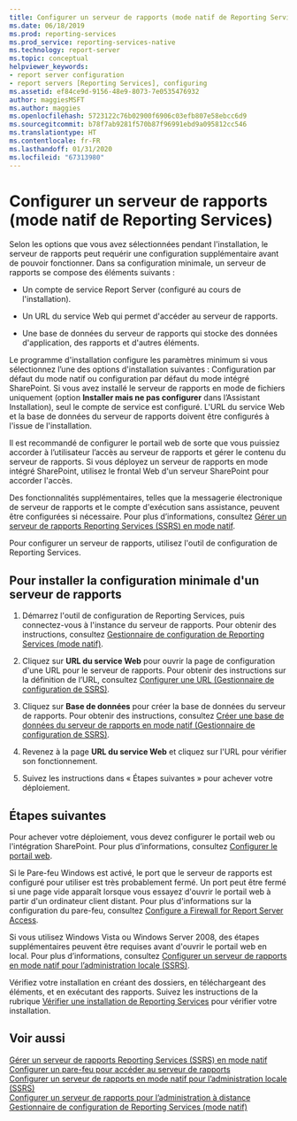 ```yaml
---
title: Configurer un serveur de rapports (mode natif de Reporting Services) | Microsoft Docs
ms.date: 06/18/2019
ms.prod: reporting-services
ms.prod_service: reporting-services-native
ms.technology: report-server
ms.topic: conceptual
helpviewer_keywords:
- report server configuration
- report servers [Reporting Services], configuring
ms.assetid: ef84ce9d-9156-48e9-8073-7e0535476932
author: maggiesMSFT
ms.author: maggies
ms.openlocfilehash: 5723122c76b02900f6906c03efb807e58ebcc6d9
ms.sourcegitcommit: b78f7ab9281f570b87f96991ebd9a095812cc546
ms.translationtype: HT
ms.contentlocale: fr-FR
ms.lasthandoff: 01/31/2020
ms.locfileid: "67313980"
---
```

# <a name="configure-a-report-server-reporting-services-native-mode"></a>Configurer un serveur de rapports (mode natif de Reporting Services)
  Selon les options que vous avez sélectionnées pendant l'installation, le serveur de rapports peut requérir une configuration supplémentaire avant de pouvoir fonctionner. Dans sa configuration minimale, un serveur de rapports se compose des éléments suivants :  
  
-   Un compte de service Report Server (configuré au cours de l'installation).  
  
-   Un URL du service Web qui permet d'accéder au serveur de rapports.  
  
-   Une base de données du serveur de rapports qui stocke des données d'application, des rapports et d'autres éléments.  
  
 Le programme d'installation configure les paramètres minimum si vous sélectionnez l’une des options d'installation suivantes : Configuration par défaut du mode natif ou configuration par défaut du mode intégré SharePoint. Si vous avez installé le serveur de rapports en mode de fichiers uniquement (option **Installer mais ne pas configurer** dans l’Assistant Installation), seul le compte de service est configuré. L'URL du service Web et la base de données du serveur de rapports doivent être configurés à l'issue de l'installation.  
  
Il est recommandé de configurer le portail web de sorte que vous puissiez accorder à l’utilisateur l’accès au serveur de rapports et gérer le contenu du serveur de rapports. Si vous déployez un serveur de rapports en mode intégré SharePoint, utilisez le frontal Web d'un serveur SharePoint pour accorder l'accès.  
  
 Des fonctionnalités supplémentaires, telles que la messagerie électronique de serveur de rapports et le compte d'exécution sans assistance, peuvent être configurées si nécessaire. Pour plus d’informations, consultez [Gérer un serveur de rapports Reporting Services (SSRS) en mode natif](../../reporting-services/report-server/manage-a-reporting-services-native-mode-report-server.md).  
  
 Pour configurer un serveur de rapports, utilisez l'outil de configuration de Reporting Services.  
  
## <a name="to-minimally-configure-a-report-server-installation"></a>Pour installer la configuration minimale d'un serveur de rapports  
  
1.  Démarrez l'outil de configuration de Reporting Services, puis connectez-vous à l'instance du serveur de rapports. Pour obtenir des instructions, consultez [Gestionnaire de configuration de Reporting Services &#40;mode natif&#41;](../../reporting-services/install-windows/reporting-services-configuration-manager-native-mode.md).  
  
2.  Cliquez sur **URL du service Web** pour ouvrir la page de configuration d'une URL pour le serveur de rapports. Pour obtenir des instructions sur la définition de l’URL, consultez [Configurer une URL &#40;Gestionnaire de configuration de SSRS&#41;](../../reporting-services/install-windows/configure-a-url-ssrs-configuration-manager.md).  
  
3.  Cliquez sur **Base de données** pour créer la base de données du serveur de rapports. Pour obtenir des instructions, consultez [Créer une base de données du serveur de rapports en mode natif &#40;Gestionnaire de configuration de SSRS&#41;](../../reporting-services/install-windows/ssrs-report-server-create-a-native-mode-report-server-database.md).  
  
4.  Revenez à la page **URL du service Web** et cliquez sur l'URL pour vérifier son fonctionnement.  
  
5.  Suivez les instructions dans « Étapes suivantes » pour achever votre déploiement.  
  
## <a name="next-steps"></a>Étapes suivantes  
 Pour achever votre déploiement, vous devez configurer le portail web ou l'intégration SharePoint. Pour plus d’informations, consultez [Configurer le portail web](../../reporting-services/report-server/configure-web-portal.md).  
  
 Si le Pare-feu Windows est activé, le port que le serveur de rapports est configuré pour utiliser est très probablement fermé. Un port peut être fermé si une page vide apparaît lorsque vous essayez d'ouvrir le portail web à partir d'un ordinateur client distant. Pour plus d'informations sur la configuration du pare-feu, consultez [Configure a Firewall for Report Server Access](../../reporting-services/report-server/configure-a-firewall-for-report-server-access.md).  
  
 Si vous utilisez Windows Vista ou Windows Server 2008, des étapes supplémentaires peuvent être requises avant d'ouvrir le portail web en local. Pour plus d’informations, consultez [Configurer un serveur de rapports en mode natif pour l’administration locale &#40;SSRS&#41;](../../reporting-services/report-server/configure-a-native-mode-report-server-for-local-administration-ssrs.md).  
  
 Vérifiez votre installation en créant des dossiers, en téléchargeant des éléments, et en exécutant des rapports. Suivez les instructions de la rubrique [Vérifier une installation de Reporting Services](../../reporting-services/install-windows/verify-a-reporting-services-installation.md) pour vérifier votre installation.  
  
## <a name="see-also"></a>Voir aussi  
 [Gérer un serveur de rapports Reporting Services (SSRS) en mode natif](../../reporting-services/report-server/manage-a-reporting-services-native-mode-report-server.md)   
 [Configurer un pare-feu pour accéder au serveur de rapports](../../reporting-services/report-server/configure-a-firewall-for-report-server-access.md)   
 [Configurer un serveur de rapports en mode natif pour l’administration locale &#40;SSRS&#41;](../../reporting-services/report-server/configure-a-native-mode-report-server-for-local-administration-ssrs.md)   
 [Configurer un serveur de rapports pour l’administration à distance](../../reporting-services/report-server/configure-a-report-server-for-remote-administration.md)   
 [Gestionnaire de configuration de Reporting Services &#40;mode natif&#41;](../../reporting-services/install-windows/reporting-services-configuration-manager-native-mode.md)  
  
